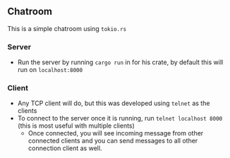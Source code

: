 ## Chatroom

This is a simple chatroom using `tokio.rs`

### Server
- Run the server by running `cargo run` in for his crate, by default this will run on `localhost:8000`

### Client
- Any TCP client will do, but this was developed using `telnet` as the clients
- To connect to the server once it is running, run `telnet localhost 8000` (this is most useful with multiple clients)
  - Once connected, you will see incoming message from other connected clients and you can send messages to all other connection client as well.
